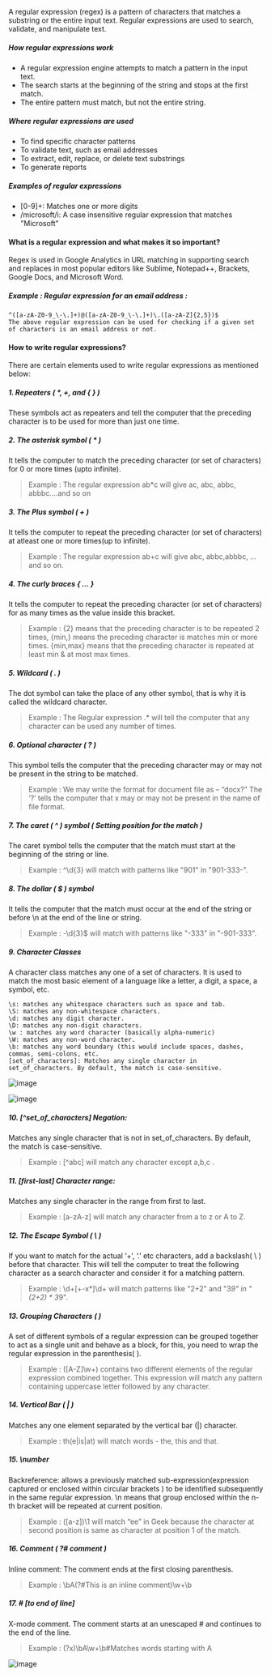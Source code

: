 A regular expression (regex) is a pattern of characters that matches a substring or the entire input text. Regular expressions are used to search, validate, and manipulate text.

##### How regular expressions work

- A regular expression engine attempts to match a pattern in the input text.
- The search starts at the beginning of the string and stops at the first match.
- The entire pattern must match, but not the entire string. 

##### Where regular expressions are used 

- To find specific character patterns
- To validate text, such as email addresses
- To extract, edit, replace, or delete text substrings
- To generate reports

##### Examples of regular expressions 

- [0-9]+: Matches one or more digits
- /microsoft/i: A case insensitive regular expression that matches "Microsoft"


#### What is a regular expression and what makes it so important? 

Regex is used in Google Analytics in URL matching in supporting search and replaces in most popular editors like Sublime, Notepad++, Brackets, Google Docs, and Microsoft Word.

##### Example :  Regular expression for an email address :

```
^([a-zA-Z0-9_\-\.]+)@([a-zA-Z0-9_\-\.]+)\.([a-zA-Z]{2,5})$ 
The above regular expression can be used for checking if a given set of characters is an email address or not. 
```

#### How to write regular expressions?

There are certain elements  used to write regular expressions as mentioned below:

##### 1. Repeaters (  *, +, and { } )  

These symbols act as repeaters and tell the computer that the preceding character is to be used for more than just one time.

##### 2. The asterisk symbol ( * )

It tells the computer to match the preceding character (or set of characters) for 0 or more times (upto infinite).

> Example : The regular expression ab*c will give ac, abc, abbc, abbbc….and so on

##### 3. The Plus symbol ( + ) 

It tells the computer to repeat the preceding character (or set of characters) at atleast one or more times(up to infinite).

> Example : The regular expression ab+c will give abc, abbc,abbbc, … and so on.

##### 4. The curly braces { … } 

It tells the computer to repeat the preceding character (or set of characters) for as many times as the value inside this bracket.

> Example : {2} means that the preceding character is to be repeated 2 
times, {min,} means the preceding character is matches min or  more 
times. {min,max} means that the preceding character is repeated at
least min & at most max times.

##### 5. Wildcard ( . ) 

The dot symbol can take the place of any other symbol, that is why it is called the wildcard character.

> Example : The Regular expression .* will tell the computer that any character
can be used any number of times.

##### 6. Optional character ( ? ) 

This symbol tells the computer that the preceding character may or may not be present in the string to be matched.

> Example : We may write the format for document file as – “docx?” The ‘?’ tells the computer that x may or may not be 
present in the name of file format.

##### 7. The caret ( ^ ) symbol ( Setting position for the match )

The caret symbol tells the computer that the match must start at the beginning of the string or line.

> Example : ^\d{3} will match with patterns like "901" in "901-333-".

##### 8.  The dollar ( $ ) symbol 

It tells the computer that the match must occur at the end of the string or before \n at the end of the line or string.

> Example : -\d{3}$  will match with patterns like "-333" in "-901-333".

##### 9. Character Classes 

A character class matches any one of a set of characters. It is used to match the most basic element of a language like a letter, a digit, a space, a symbol, etc. 

```
\s: matches any whitespace characters such as space and tab.
\S: matches any non-whitespace characters.
\d: matches any digit character.
\D: matches any non-digit characters.
\w : matches any word character (basically alpha-numeric)
\W: matches any non-word character.
\b: matches any word boundary (this would include spaces, dashes, commas, semi-colons, etc.
[set_of_characters]: Matches any single character in set_of_characters. By default, the match is case-sensitive.
```

![image](https://github.com/user-attachments/assets/3be44c52-0528-4a16-b1ed-41b7860cd66f)

![image](https://github.com/user-attachments/assets/501d6cb0-504b-42ad-a7a1-e3321244853d)

##### 10. [^set_of_characters] Negation: 

Matches any single character that is not in set_of_characters. By default, the match is case-sensitive.

> Example : [^abc] will match any character except a,b,c .

##### 11. [first-last] Character range: 

Matches any single character in the range from first to last.

> Example : [a-zA-z] will match any character from a to z or A to Z.

##### 12. The Escape Symbol (  \  ) 

If you want to match for the actual ‘+’, ‘.’ etc characters, add a backslash( \ ) before that character. This will tell the computer to treat the following character as a search character and consider it for a matching pattern.

> Example : \d+[\+-x\*]\d+ will match patterns like "2+2" and "3*9" in "(2+2) * 3*9".

##### 13. Grouping Characters ( ) 

A set of different symbols of a regular expression can be grouped together to act as a single unit and behave as a block, for this, you need to wrap the regular expression in the parenthesis( ).

> Example : ([A-Z]\w+) contains two different elements of the regular expression combined together. This expression will match any pattern containing uppercase letter followed by any character.

##### 14. Vertical Bar (  |  ) 

Matches any one element separated by the vertical bar (|) character.

> Example :  th(e|is|at) will match words - the, this and that.

##### 15. \number 

Backreference: allows a previously matched sub-expression(expression captured or enclosed within circular brackets ) to be identified subsequently in the same regular expression. \n means that group enclosed within the n-th bracket will be repeated at current position.

> Example : ([a-z])\1 will match “ee” in Geek because the character at second position is same as character at position 1 of the match.

##### 16. Comment ( ?# comment ) 

Inline comment: The comment ends at the first closing parenthesis.

> Example : \bA(?#This is an inline comment)\w+\b

##### 17. # [to end of line] 

X-mode comment. The comment starts at an unescaped # and continues to the end of the line.

> Example :  (?x)\bA\w+\b#Matches words starting with A

![image](https://github.com/user-attachments/assets/135bdc47-2b20-49cd-9962-fa86806da806)

